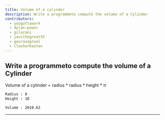 ```yaml
---
title: Volume of a cylinder
description: Write a programmeto compute the volume of a Cylinder
contributors:
  - yougottawork
  - dylan-power
  - gilazani
  - javithegreat35
  - gauravagrwal
  - ClasherKasten
---
```


## Write a programmeto compute the volume of a Cylinder

Volume of a cylinder = radius \* radius \* height \* π

```txt
Radius : 8
Height : 10

Volume : 2010.62
```

---
